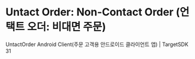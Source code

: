 # Untact Order: Non-Contact Order (언택트 오더: 비대면 주문)
UntactOrder Android Client(주문 고객용 안드로이드 클라이언트 앱) | TargetSDK 31
